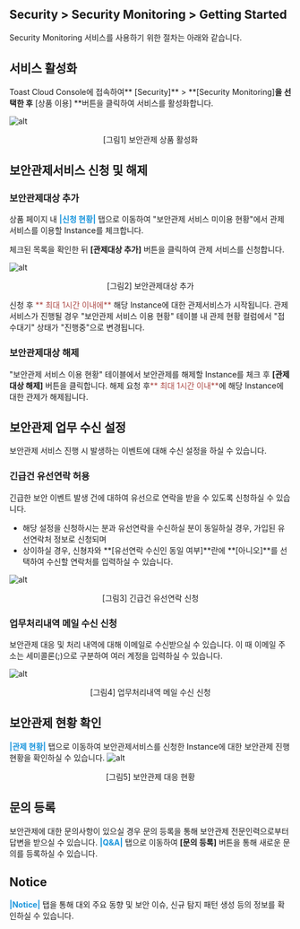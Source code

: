 ##  Security > Security Monitoring > Getting Started 

Security Monitoring 서비스를 사용하기 위한 절차는 아래와 같습니다.

## 서비스 활성화
Toast Cloud Console에 접속하여** [Security]** > **[Security Monitoring]**을 선택한 후** [상품 이용] **버튼을 클릭하여 서비스를 활성화합니다.

![alt](http://static.toastoven.net/prod_mss/img_11.png)
<center>[그림1] 보안관제 상품 활성화</center>

## 보안관제서비스 신청 및 해제
### 보안관제대상 추가
상품 페이지 내 <span style="color:#1995dc">**|신청 현황|** </span>탭으로 이동하여 "보안관제 서비스 미이용 현황"에서 관제서비스를 이용할 Instance를 체크합니다.

체크된 목록을 확인한 뒤 **[관제대상 추가]** 버튼을 클릭하여 관제 서비스를 신청합니다. 

![alt](http://static.toastoven.net/prod_mss/img_07.png)
<center>[그림2] 보안관제대상 추가</center>

신청 후 <span style="color:#ab4642">** 최대 1시간 이내에**</span> 해당 Instance에 대한 관제서비스가 시작됩니다. 관제서비스가 진행될 경우 "보안관제 서비스 이용 현황" 테이블 내 관제 현황 컬럼에서 "접수대기" 상태가 "진행중"으로 변경됩니다.

### 보안관제대상 해제
"보안관제 서비스 이용 현황" 테이블에서 보안관제를 해제할 Instance를 체크 후 **[관제대상 해제]** 버튼을 클릭합니다. 해제 요청 후<span style="color:#ab4642">** 최대 1시간 이내**</span>에 해당 Instance에 대한 관제가 해제됩니다.

## 보안관제 업무 수신 설정
보안관제 서비스 진행 시 발생하는 이벤트에 대해 수신 설정을 하실 수 있습니다.
### 긴급건 유선연락 허용
긴급한 보안 이벤트 발생 건에 대하여 유선으로 연락을 받을 수 있도록 신청하실 수 있습니다.
* 해당 설정을 신청하시는 분과 유선연락을 수신하실 분이 동일하실 경우, 가입된 유선연락처 정보로 신청되며
* 상이하실 경우, 신쳥자와 **[유선연락 수신인 동일 여부]**란에 **[아니오]**를 선택하여 수신할 연락처를 입력하실 수 있습니다.

![alt](http://static.toastoven.net/prod_mss/img_08.png)
<center>[그림3] 긴급건 유선연락 신청</center>

### 업무처리내역 메일 수신 신청
보안관제 대응 및 처리 내역에 대해 이메일로 수신받으실 수 있습니다. 이 때 이메일 주소는 세미콜론(;)으로 구분하여 여러 계정을 입력하실 수 있습니다.

![alt](http://static.toastoven.net/prod_mss/img_09.png)
<center>[그림4] 업무처리내역 메일 수신 신청</center>



## 보안관제 현황 확인
<span style="color:#1995dc">**|관제 현황|** </span> 탭으로 이동하여 보안관제서비스를 신청한 Instance에 대한 보안관제 진행 현황을 확인하실 수 있습니다.
![alt](http://static.toastoven.net/prod_mss/img_10.png)
<center>[그림5] 보안관제 대응 현황</center>

## 문의 등록
보안관제에 대한 문의사항이 있으실 경우 문의 등록을 통해 보안관제 전문인력으로부터 답변을 받으실 수 있습니다. <span style="color:#1995dc">**|Q&A|** </span> 탭으로 이동하여 **[문의 등록]** 버튼을 통해 새로운 문의를 등록하실 수 있습니다.

## Notice
<span style="color:#1995dc">**|Notice|** </span> 탭을 통해 대외 주요 동향 및 보안 이슈, 신규 탐지 패턴 생성 등의 정보를 확인하실 수 있습니다.
